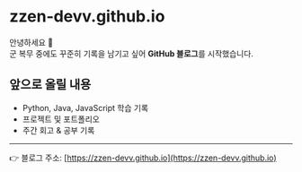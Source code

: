 # zzen-devv.github.io

안녕하세요 👋  
군 복무 중에도 꾸준히 기록을 남기고 싶어 **GitHub 블로그**를 시작했습니다.  

## 앞으로 올릴 내용
- Python, Java, JavaScript 학습 기록  
- 프로젝트 및 포트폴리오  
- 주간 회고 & 공부 기록  

---

👉 블로그 주소: [https://zzen-devv.github.io](https://zzen-devv.github.io)
